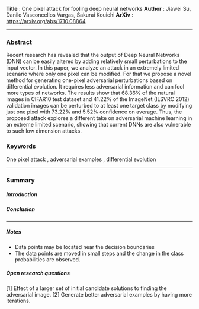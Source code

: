 __Title__		:  One pixel attack for fooling deep neural networks
__Author__ 	:  Jiawei Su, Danilo Vasconcellos Vargas, Sakurai Kouichi 
__ArXiv__		: https://arxiv.org/abs/1710.08864

------

### Abstract

Recent research has revealed that the output of Deep Neural Networks (DNN) can be easily altered by adding relatively small perturbations to the input vector. In this paper, we analyze an attack in an extremely limited scenario where only one pixel can be modified. For that we propose a novel method for generating one-pixel adversarial perturbations based on differential evolution. It requires less adversarial information and can fool more types of networks. The results show that 68.36% of the natural images in CIFAR10 test dataset and 41.22% of the ImageNet (ILSVRC 2012) validation images can be perturbed to at least one target class by modifying just one pixel with 73.22% and 5.52% confidence on average. Thus, the proposed attack explores a different take on adversarial machine learning in an extreme limited scenario, showing that current DNNs are also vulnerable to such low dimension attacks.


### Keywords
One pixel attack , adversarial examples , differential evolution

------

### Summary

##### Introduction


##### Conclusion 


-----
##### Notes 

* Data points may be located near the decision boundaries
* The data points are moved in small steps and the change in the class probabilities are observed.


##### Open research questions

[1] Effect of a larger set of initial candidate solutions to finding the adversarial image.
[2] Generate better adversarial examples by having more iterations. 
